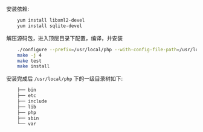 
安装依赖:
```sh
    yum install libxml2-devel
    yum install sqlite-devel
```

解压源码包，进入顶层目录下配置，编译，并安装
```sh
    ./configure --prefix=/usr/local/php --with-config-file-path=/usr/local/php/etc --enable-fpm
    make -j 4
    make test
    make install
```

安装完成后 `/usr/local/php` 下的一级目录树如下:
```sh
    ├── bin
    ├── etc
    ├── include
    ├── lib
    ├── php
    ├── sbin
    └── var
```
